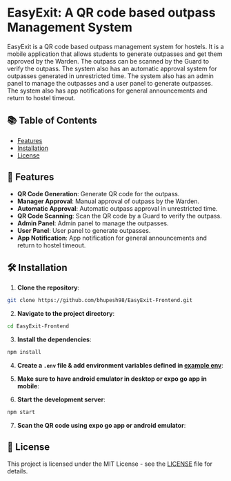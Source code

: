 # EasyExit: A QR code based outpass Management System

EasyExit is a QR code based outpass management system for hostels. It is a mobile application that allows students to generate outpasses and get them approved by the Warden. The outpass can be scanned by the Guard to verify the outpass. The system also has an automatic approval system for outpasses generated in unrestricted time. The system also has an admin panel to manage the outpasses and a user panel to generate outpasses. The system also has app notifications for general announcements and return to hostel timeout. 

## 📚 Table of Contents

- [Features](#features)
- [Installation](#installation)
- [License](#license)


## 🚀 Features

- **QR Code Generation**: Generate QR code for the outpass.
- **Manager Approval**: Manual approval of outpass by the Warden.
- **Automatic Approval**: Automatic outpass approval in unrestricted time.
- **QR Code Scanning**: Scan the QR code by a Guard to verify the outpass.
- **Admin Panel**: Admin panel to manage the outpasses.
- **User Panel**: User panel to generate outpasses.
- **App Notification**: App notification for general announcements and return to hostel timeout.


## 🛠 Installation

1. **Clone the repository**:

```bash
git clone https://github.com/bhupesh98/EasyExit-Frontend.git
```

2. **Navigate to the project directory**:

```bash
cd EasyExit-Frontend
```

3. **Install the dependencies**:

```bash
npm install
```

4. **Create a `.env` file & add environment variables defined in [example env](.env.example)**:

5. **Make sure to have android emulator in desktop or expo go app in mobile**:

6. **Start the development server**:

```bash
npm start
```

7. **Scan the QR code using expo go app or android emulator**:


## 📝 License

This project is licensed under the MIT License - see the [LICENSE](LICENSE) file for details.
